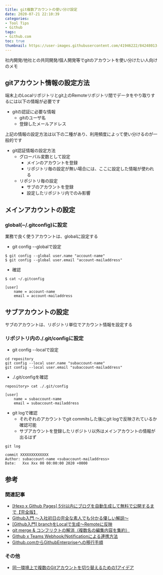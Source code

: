 ```yaml
---
title: git複数アカウントの使い分け設定
date: 2020-07-21 22:10:39
categories:
- Tool Tips
- Github
tags: 
- Github.com
toc: true
thumbnail: https://user-images.githubusercontent.com/41946222/84248013-d00ea280-ab43-11ea-8ce0-6a161632c3ea.png
---
```


社内開発/他社との共同開発/個人開発等でgitのアカウントを使い分けたい人向けのメモ

<!-- toc -->

## gitアカウント情報の設定方法
端末上のLocalリポジトリとgit上のRemoteリポジトリ間でデータをやり取りするには以下の情報が必要です

- gitの認証に必要な情報
    - gitのユーザ名
    - 登録したメールアドレス

上記の情報の設定方法は以下の二種があり、利用頻度によって使い分けるのが一般的です

- git認証情報の設定方法
    - グローバル変数として設定
        - メインのアカウントを登録
        - リポジトリ毎の設定が無い場合には、ここに設定した情報が使われる
    - リポジトリ毎の設定
        - サブのアカウントを登録
        - 設定したリポジトリ内でのみ影響

## メインアカウントの設定

### global(~/.gitconfig)に設定
業務で良く使うアカウントは、globalに設定する

- git config --globalで設定
```
$ git config --global user.name "account-name"
$ git config --global user.email "account-mailaddress"
```
- 確認
```
$ cat ~/.gitconfig

[user]
    name = account-name
    email = account-mailaddress
```

## サブアカウントの設定
サブのアカウントは、リポジトリ単位でアカウント情報を設定する

### リポジトリ内の./.git/configに設定

- git config --localで設定
```
cd repository
git config --local user.name "subaccount-name"
git config --local user.email "subaccount-mailaddress"
```
- ./.git/configを確認
```
repository> cat ./.git/config

[user]
    name = subaccount-name
    email = subaccount-mailaddress

```

- git logで確認
  - それぞれのアカウントでgit commitsした後にgit logで反映されているか確認可能
  - サブアカウントを登録したリポジトリ以外はメインアカウントの情報が出るはず
```
git log

commit XXXXXXXXXXXXX
Author: subaccount-name <subaccount-mailaddress>
Date:   Xxx Xxx 00 00:00:00 2020 +0000
```

## 参考
### 関連記事
- [[Hexo x Github Pages] 5分以内にブログを自動生成して無料で公開するまで【完全版】](/Hexo-x-Github-Pages-5分以内にブログを自動生成して無料で公開するまで/)
- [Github入門 ～入社初日の完全な素人でも分かる優しい解説～](/Github入門-入社初日の完全な素人向けの優しい説明/)
- [[Github入門] branchをLocalで生成～Remoteに反映](/github-branchをLocalで生成～Remoteに反映/)
- [git merge & コンフリクトの解消（複数名の編集内容を集約）](/git-merge-コンフリクトの解消（複数名の編集内容を集約）/)
- [Github x Teams Webhook/Notificationによる連携方法](/Github-x-Teams-Webhook-Notificationによる連携方法/)
- [Github.comからGithubEnterpriseへの移行手順](/GithubからGithubEnterpriseへの移行手順/)

### その他
- [同一環境上で複数のGitアカウントを切り替えるための1アイデア](https://msyksphinz.hatenablog.com/entry/2018/10/23/040000)
